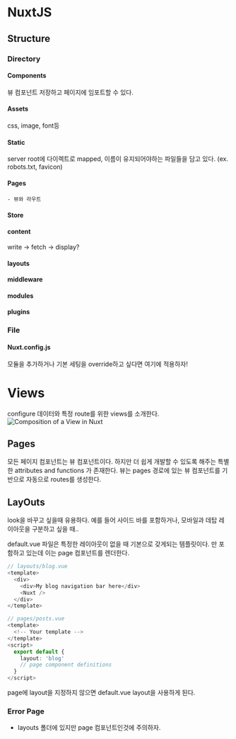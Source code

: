 # NuxtJS
## Structure
### Directory
#### Components
뷰 컴포넌트 저장하고 페이지에 임포트할 수 있다.
####  Assets
css, image, font등
#### Static
server root에 다이렉트로 mapped, 이름이 유지되어야하는 파일들을 담고 있다.
(ex. robots.txt, favicon)
#### Pages
    - 뷰와 라우트
#### Store
#### content
write -> fetch -> display?
#### layouts
#### middleware
#### modules
#### plugins
### File
#### Nuxt.config.js
모듈을 추가하거나 기본 세팅을 override하고 싶다면 여기에 적용하자!

# Views
configure 데이터와 특정 route를 위한 views를 소개한다.
![Composition of a View in Nuxt](https://nuxtjs.org/_nuxt/image/f55faf.png)

## Pages
모든 페이지 컴포넌트는 뷰 컴포넌트이다. 하지만 더 쉽게 개발할 수 있도록 해주는 특별한 attributes and functions 가 존재한다.
뷰는 pages 경로에 있는 뷰 컴포넌트를 기반으로 자동으로 routes를 생성한다.

## LayOuts
 look을 바꾸고 싶을때 유용하다. 
예를 들어 사이드 바를 포함하거나, 모바일과 데탑 레이아웃을 구분하고 싶을 때..

default.vue 파일은 특정한 레이아웃이 없을 때 기본으로 갖게되는 템플릿이다.
<Nuxt/>만 포함하고 있는데 이는 page 컴포넌트를 렌더한다.


```ts
// layouts/blog.vue
<template>
  <div>
    <div>My blog navigation bar here</div>
    <Nuxt />
  </div>
</template>
```

```ts
// pages/posts.vue
<template>
  <!-- Your template -->
</template>
<script>
  export default {
    layout: 'blog'
    // page component definitions
  }
</script>
```

page에 layout을 지정하지 않으면 default.vue layout을 사용하게 된다.


### Error Page
- layouts 폴더에 있지만 page 컴포넌트인것에 주의하자.
